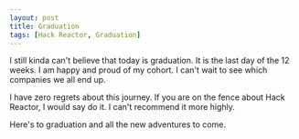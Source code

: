 ```yaml
---
layout: post
title: Graduation
tags: [Hack Reactor, Graduation]
---
```


I still kinda can't believe that today is graduation.  It is the last day of the 12 weeks.  I am happy and proud of my cohort.  I can't wait to see which companies we all end up.

I have zero regrets about this journey.  If you are on the fence about Hack Reactor, I would say do it.  I can't recommend it more highly.

Here's to graduation and all the new adventures to come.

